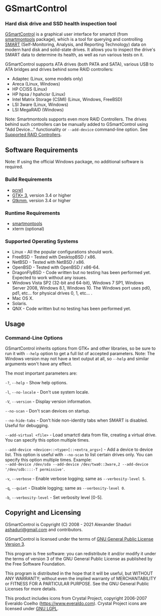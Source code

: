 
# GSmartControl

### Hard disk drive and SSD health inspection tool


[GSmartControl](https://gsmartcontrol.shaduri.dev/)
is a graphical user interface for smartctl (from [smartmontools](https://www.smartmontools.org/)
package), which is a tool for
querying and controlling [SMART](https://en.wikipedia.org/wiki/S.M.A.R.T.)
(Self-Monitoring, Analysis, and Reporting
Technology) data on modern hard disk and solid-state drives. It allows you to
inspect the drive's SMART data to determine its health, as well as run various
tests on it.

GSmartControl supports ATA drives (both PATA and SATA), various USB to
ATA bridges and drives behind some RAID controllers:
* Adaptec (Linux, some models only)
* Areca (Linux, Windows)
* HP CCISS (Linux)
* HP hpsa / hpahcisr (Linux)
* Intel Matrix Storage (CSMI) (Linux, Windows, FreeBSD)
* LSI 3ware (Linux, Windows)
* LSI MegaRAID (Windows)

Note: Smartmontools supports even more RAID Controllers. The drives
behind such controllers can be manually added to GSmartControl using
"Add Device..." functionality or `--add-device` command-line option.
See [Supported RAID Controllers](https://www.smartmontools.org/wiki/Supported_RAID-Controllers).


## Software Requirements

Note: If using the official Windows package, no additional software is required.

### Build Requirements
* [pcre1](https://www.pcre.org)
* [GTK+ 3](https://www.gtk.org), version 3.4 or higher
* [Gtkmm](https://www.gtkmm.org), version 3.4 or higher

### Runtime Requirements
* [smartmontools](https://www.smartmontools.org/)
* xterm (optional)

### Supported Operating Systems
* Linux - All the popular configurations should work.
* FreeBSD - Tested with DesktopBSD / x86.
* NetBSD - Tested with NetBSD / x86.
* OpenBSD - Tested with OpenBSD / x86-64.
* DragonFlyBSD - Code written but no testing has been performed yet. Expected
to work without any issues.
* Windows Vista SP2 (32-bit and 64-bit), Windows 7 SP1, Windows Server 2008,
Windows 8.1, Windows 10. The Windows port uses pd0, pd1, etc...
for physical drives 0, 1, etc... .
* Mac OS X.
* Solaris.
* QNX - Code written but no testing has been performed yet.


## Usage

### Command-Line Options

GSmartControl inherits options from GTK+ and other libraries, so be sure to
run it with `--help` option to get a full list of accepted parameters.
Note: The Windows version may not have a text output at all, so `--help` and
similar arguments won't have any effect.

The most important parameters are:

`-?`, `--help` - Show help options.

`-l`, `--no-locale` - Don't use system locale.

`-V`, `--version` - Display version information.

`--no-scan` - Don't scan devices on startup.

`--no-hide-tabs` - Don't hide non-identity tabs when SMART is disabled. Useful
for debugging.

`--add-virtual <file>` - Load smartctl data from file, creating a virtual drive. You
can specify this option multiple times.

`--add-device <device>::<type>[::<extra_args>]` - Add a device to device list.
This option is useful with `--no-scan` to list certain drives only. You can specify
this option multiple times.
Example:  
`--add-device /dev/sda --add-device /dev/twa0::3ware,2 --add-device
'/dev/sdb::::-T permissive'`.

`-v`, `--verbose` - Enable verbose logging; same as `--verbosity-level 5`.

`-q`, `--quiet` - Disable logging; same as `--verbosity-level 0`.

`-b`, `--verbosity-level` - Set verbosity level [0-5].



## Copyright and Licensing

GSmartControl is Copyright (C) 2008 - 2021 Alexander Shaduri <ashaduri@gmail.com> and contributors.

GSmartControl is licensed under the terms of
[GNU General Public License Version 3](https://www.gnu.org/licenses/gpl-3.0.en.html).

This program is free software: you can redistribute it and/or modify it under
the terms of version 3 of the GNU General Public License as published by the
Free Software Foundation.

This program is distributed in the hope that it will be useful, but WITHOUT ANY
WARRANTY; without even the implied warranty of MERCHANTABILITY or FITNESS FOR
A PARTICULAR PURPOSE. See the GNU General Public Licenses for more details.

This product includes icons from Crystal Project,
copyright 2006-2007 Everaldo Coelho (https://www.everaldo.com).
Crystal Project icons are licensed under [GNU LGPL](https://www.gnu.org/licenses/lgpl-3.0.en.html).

